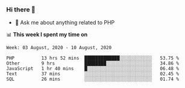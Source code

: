 ### Hi there 👋

<!--
**mustafaculban/mustafaculban** is a ✨ _special_ ✨ repository because its `README.md` (this file) appears on your GitHub profile.

Here are some ideas to get you started:

- 🌱 I’m currently learning ...
- 👯 I’m looking to collaborate on ...
- 🤔 I’m looking for help with ...
- 📫 How to reach me: ...
- 😄 Pronouns: ...
- ⚡ Fun fact: ...

-->
- 💬 Ask me about anything related to PHP


📊 **This week I spent my time on**
<!--START_SECTION:waka-->
```text
Week: 03 August, 2020 - 10 August, 2020

PHP          13 hrs 52 mins  █████████████░░░░░░░░░░░░   53.75 % 
Other        9 hrs           ████████░░░░░░░░░░░░░░░░░   34.86 % 
JavaScript   1 hr 40 mins    █░░░░░░░░░░░░░░░░░░░░░░░░   06.48 % 
Text         37 mins         ░░░░░░░░░░░░░░░░░░░░░░░░░   02.45 % 
SQL          26 mins         ░░░░░░░░░░░░░░░░░░░░░░░░░   01.74 %
```
<!--END_SECTION:waka-->
